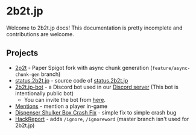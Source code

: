 # 2b2t.jp
Welcome to 2b2t.jp docs! This documentation is pretty incomplete and contributions are welcome.

## Projects
- [2p2t](https://github.com/acrylic-style/2p2t) - Paper Spigot fork with async chunk generation (`feature/async-chunk-gen` branch)
- [status.2b2t.jp](https://github.com/acrylic-style/status.2b2t.jp) - source code of [status.2b2t.jp](https://status.2b2t.jp)
- [2b2t.jp-bot](https://github.com/acrylic-style/2b2t.jp-bot) - a Discord bot used in our [Discord server](https://discord.2b2t.jp) (This bot is intentionally public bot)
  - You can invite the bot from [here](https://discord.com/api/oauth2/authorize?client_id=801795241161916466&permissions=0&scope=bot).
- [Mentions](https://github.com/acrylic-style/Mentions) - mention a player in-game
- [Dispenser Shulker Box Crash Fix](https://www.spigotmc.org/resources/dispenser-shulker-box-crash-fix.88919/) - simple fix to simple crash bug
- [HackReport](https://github.com/acrylic-style/HackReport/tree/ignoreOnly) - adds `/ignore`, `/ignoreword` (master branch isn't used for 2b2t.jp)

